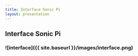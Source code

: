 ```yaml
---
title: Interface Sonic Pi
layout: presentation 
---
```


## Interface Sonic Pi
### ![interface]({{ site.baseurl }}/images/interface.png)


